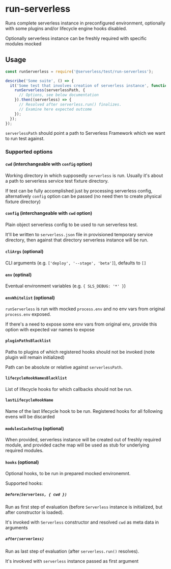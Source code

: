 # run-serverless

Runs complete serverless instance in preconfigured environment, optionally with some plugins and/or lifecycle engine hooks disabled.

Optionally serverless instance can be freshly required with specific modules mocked

## Usage

```javascript
const runServerless = require('@serverless/test/run-serverless');

describe('Some suite', () => {
  it('Some test that involves creation of serverless instance', function () {
    runServerless(serverlessPath, {
      // Options, see below documentation
    }).then((serverless) => {
      // Resolved after serverless.run() finalizes.
      // Examine here expected outcome
    });
  });
});
```

`serverlessPath` should point a path to Serverless Framework which we want to run test against.

### Supported options

#### `cwd` (interchangeable with `config` option)

Working directory in which supposedly `serverless` is run. Usually it's about a path to
serverless service test fixture directory.

If test can be fully accomplished just by processing serverless config, alternatively `config` option can be passed (no need then to create physical fixture directory)

#### `config` (interchangeable with `cwd` option)

Plain object serverless config to be used to run serverless test.

It'll be written to `serverless.json` file in provisioned temporary service directory, then against that directory serverless instance will be run.

#### `cliArgs` (optional)

CLI arguments (e.g. `['deploy', '--stage', 'beta']`), defaults to `[]`

#### `env` (optinal)

Eventual environment variables (e.g. `{ SLS_DEBUG: '*' }`)

#### `envWhitelist` (optional)

`runServerless` is run with mocked `process.env` and no env vars from original `process.env` exposed.

If there's a need to expose some env vars from original env, provide this option with expected var names to expose

#### `pluginPathsBlacklist`

Paths to plugins of which registered hooks should not be invoked (note plugin will remain initialized)

Path can be absolute or relative against `serverlessPath`.

#### `lifecycleHookNamesBlacklist`

List of lifecycle hooks for which callbacks should not be run.

#### `lastLifecycleHookName`

Name of the last lifecycle hook to be run. Registered hooks for all following evens will be discarded

#### `modulesCacheStup` (optional)

When provided, serverless instance will be created out of freshly required module,
and provided cache map will be used as stub for underlying required modules.

#### `hooks` (optional)

Optional hooks, to be run in prepared mocked environemnt.

Supported hooks:

##### `before(Serverless, { cwd })`

Run as first step of evaluation (before `Serverless` instance is initialized, but after constructor is loaded).

It's invoked with `Serverless` constructor and resolved `cwd` as meta data in arguments

##### `after(serverless)`

Run as last step of evaluation (after `serverless.run()` resolves).

It's invokved with `serverless` instance passed as first argument
